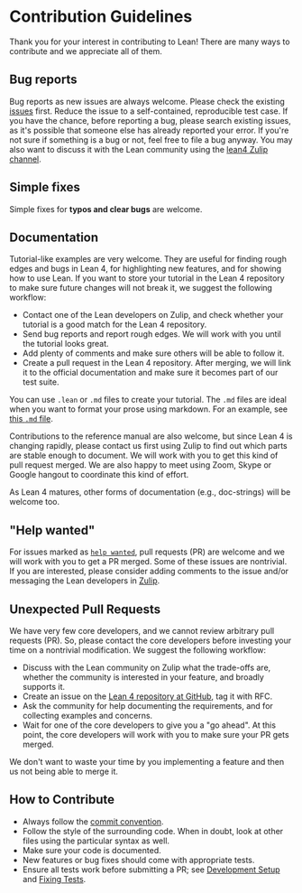 # Contribution Guidelines

Thank you for your interest in contributing to Lean! There are many ways to contribute and we appreciate all of them.

## Bug reports

Bug reports as new issues are always welcome. Please check the existing [issues](https://github.com/leanprover/lean4/issues) first.
Reduce the issue to a self-contained, reproducible test case.
If you have the chance, before reporting a bug, please search existing issues, as it's possible that
someone else has already reported your error.
If you're not sure if something is a bug or not, feel free to file a bug anyway. You may also want to discuss it with the Lean
community using the [lean4 Zulip channel](https://leanprover.zulipchat.com/#narrow/stream/270676-lean4).

## Simple fixes

Simple fixes for **typos and clear bugs** are welcome.

## Documentation

Tutorial-like examples are very welcome.
They are useful for finding rough edges and bugs in Lean 4, for highlighting new features, and for showing how to use Lean.
If you want to store your tutorial in the Lean 4 repository to make sure future changes will not break it, we suggest the following workflow:
* Contact one of the Lean developers on Zulip, and check whether your tutorial is a good match for the Lean 4 repository.
* Send bug reports and report rough edges. We will work with you until the tutorial looks great.
* Add plenty of comments and make sure others will be able to follow it.
* Create a pull request in the Lean 4 repository. After merging, we will link it to the official documentation and make sure it becomes part of our test suite.

You can use `.lean` or `.md` files to create your tutorial. The `.md` files are ideal when you want to format your prose using markdown. For an example, see [this `.md` file](https://github.com/leanprover/lean4/blob/master/doc/lean3changes.md).

Contributions to the reference manual are also welcome, but since Lean 4 is changing rapidly, please contact us first using Zulip
to find out which parts are stable enough to document. We will work with you to get this kind of
pull request merged. We are also happy to meet using Zoom, Skype or Google hangout to coordinate this kind of effort.

As Lean 4 matures, other forms of documentation (e.g., doc-strings) will be welcome too.

## "Help wanted"

For issues marked as [`help wanted`](https://github.com/leanprover/lean4/issues?q=is%3Aissue+is%3Aopen+label%3A%22help+wanted%22), pull requests (PR) are welcome and we will work with you to get a PR merged. Some of these issues are nontrivial. If you are interested, please consider adding comments to the issue and/or messaging the Lean developers in [Zulip](https://leanprover.zulipchat.com/#).

## Unexpected Pull Requests

We have very few core developers, and we cannot review arbitrary pull requests (PR).
So, please contact the core developers before investing your time on a nontrivial modification.
We suggest the following workflow:
* Discuss with the Lean community on Zulip what the trade-offs are, whether the community is interested in your feature, and broadly supports it.
* Create an issue on the [Lean 4 repository at GitHub](https://github.com/leanprover/lean4/issues), tag it with RFC.
* Ask the community for help documenting the requirements, and for collecting examples and concerns.
* Wait for one of the core developers to give you a "go ahead". At this point, the core developers will work with you to make sure your PR gets merged.

We don't want to waste your time by you implementing a feature and then us not being able to merge it.

## How to Contribute

* Always follow the [commit convention](https://leanprover.github.io/lean4/doc/commit_convention.html).
* Follow the style of the surrounding code. When in doubt, look at other files using the particular syntax as well.
* Make sure your code is documented.
* New features or bug fixes should come with appropriate tests.
* Ensure all tests work before submitting a PR; see [Development Setup](https://leanprover.github.io/lean4/doc/make/index.html#development-setup) and [Fixing Tests](https://leanprover.github.io/lean4/doc/fixing_tests.html).
